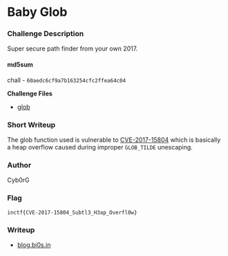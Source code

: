 # Baby Glob

### Challenge Description

Super secure path finder from your own 2017.

#### md5sum

chall - `60aedc6cf9a7b163254cfc2ffea64c04`

**Challenge Files** 

+ [glob](./Handout/Handout.zip)

### Short Writeup

The glob function used is vulnerable to [CVE-2017-15804](https://sourceware.org/git/?p=glibc.git;a=blobdiff;f=posix/glob.c;h=cb39779d0716d430b0580d2493f56e38f832cb79;hp=15a6c0cf13bdccb7972183884f87c5d4be2a2f1b;hb=a159b53fa059947cc2548e3b0d5bdcf7b9630ba8;hpb=914c9994d27b80bc3b71c483e801a4f04e269ba6) which is basically a heap overflow caused during improper `GLOB_TILDE` unescaping.

### Author

Cyb0rG

### Flag

`inctf{CVE-2017-15804_Subtl3_H3ap_Overfl0w}`

### Writeup

+ [blog.bi0s.in](https://blog.bi0s.in/2021/08/17/Pwn/InCTFi21-Baby_Glob/)
